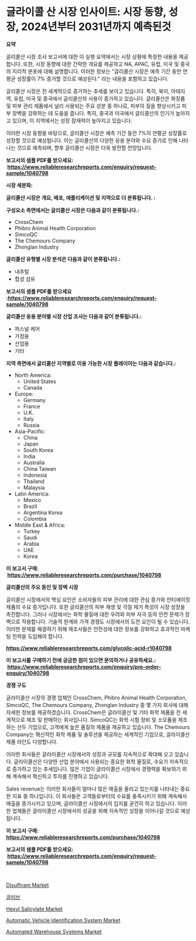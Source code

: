<p><h1>글라이콜 산 시장 인사이트: 시장 동향, 성장, 2024년부터 2031년까지 예측된것</h1></p><p><strong>요약</strong></p>
<p><p>글리콜산 시장 조사 보고서에 대한 이 실행 요약에서는 시장 상황에 특정한 내용을 제공합니다. 또한, 시장 동향에 대한 간략한 개요를 제공하고 NA, APAC, 유럽, 미국 및 중국의 지리적 분포에 대해 설명합니다. 이러한 정보는 "글리콜산 시장은 예측 기간 동안 연평균 성장률이 7% 증가할 것으로 예상된다." 라는 내용을 포함하고 있습니다.</p><p>글리콜산 시장은 전 세계적으로 증가하는 추세를 보이고 있습니다. 특히, 북미, 아태지역, 유럽, 미국 및 중국에서 글리콜산의 사용이 증가하고 있습니다. 글리콜산은 화장품 및 피부 관리 제품에서 널리 사용되는 주요 성분 중 하나로, 피부의 질을 향상시키고 피부 장벽을 강화하는 데 도움을 줍니다. 특히, 중국과 미국에서 글리콜산의 인기가 높아지고 있으며, 이 지역에서는 성장 잠재력이 높아지고 있습니다.</p><p>이러한 시장 동향을 바탕으로, 글리콜산 시장은 예측 기간 동안 7%의 연평균 성장률로 성장할 것으로 예상됩니다. 이는 글리콜산의 다양한 응용 분야와 수요 증가로 인해 나타나는 것으로 예측되며, 향후 글리콜산 시장은 더욱 발전할 전망입니다.</p></p>
<p><strong>보고서의 샘플 PDF를 받으세요: &nbsp;<a href="https://www.reliableresearchreports.com/enquiry/request-sample/1040798">https://www.reliableresearchreports.com/enquiry/request-sample/1040798</a></strong></p>
<p><strong>시장 세분화:</strong></p>
<p><strong> 글리콜산 시장은 개요, 배포, 애플리케이션 및 지역으로 더 분류됩니다. :</strong></p>
<p><strong>구성요소 측면에서는 글리콜산 시장은 다음과 같이 분류됩니다.:</strong></p>
<p><ul><li>CrossChem</li><li>Phibro Animal Health Corporation</li><li>SimcoQC</li><li>The Chemours Company</li><li>Zhonglan Industry</li></ul></p>
<p><strong> 글리콜산 유형별 시장 분석은 다음과 같이 분류됩니다.:</strong></p>
<p><ul><li>내추럴</li><li>합성 섬유</li></ul></p>
<p><strong>보고서의 샘플 PDF를 받으세요 :<a href="https://www.reliableresearchreports.com/enquiry/request-sample/1040798">https://www.reliableresearchreports.com/enquiry/request-sample/1040798</a></strong></p>
<p><strong> 글리콜산 응용 분야별 시장 산업 조사는 다음과 같이 분류됩니다.:</strong></p>
<p><ul><li>퍼스널 케어</li><li>가정용</li><li>산업용</li><li>기타</li></ul></p>
<p><strong>지역 측면에서 글리콜산 지역별로 이용 가능한 시장 플레이어는 다음과 같습니다.:</strong></p>
<p><ul>
    <li>
        North America:
        <ul>
            <li>United States</li>
            <li>Canada</li>
        </ul>
    </li>
    <li>
        Europe:
        <ul>
            <li>Germany</li>
            <li>France</li>
            <li>U.K.</li>
            <li>Italy</li>
            <li>Russia</li>
        </ul>
    </li>
    <li>
        Asia-Pacific:
        <ul>
            <li>China</li>
            <li>Japan</li>
            <li>South Korea</li>
            <li>India</li>
            <li>Australia</li>
            <li>China Taiwan</li>
            <li>Indonesia</li>
            <li>Thailand</li>
            <li>Malaysia</li>
        </ul>
    </li>
    <li>
        Latin America:
        <ul>
            <li>Mexico</li>
            <li>Brazil</li>
            <li>Argentina Korea</li>
            <li>Colombia</li>
        </ul>
    </li>
    <li>
        Middle East & Africa:
        <ul>
            <li>Turkey</li>
            <li>Saudi</li>
            <li>Arabia</li>
            <li>UAE</li>
            <li>Korea</li>
        </ul>
    </li>
    </ul></p>
<p><strong>이 보고서 구매: &nbsp;<a href="https://www.reliableresearchreports.com/purchase/1040798">https://www.reliableresearchreports.com/purchase/1040798</a></strong></p>
<p><strong>글리콜산의 주요 동인 및 장벽 시장</strong></p>
<p><p>글리콜산 시장에서의 핵심 요인은 소비자들의 피부 관리에 대한 관심 증가와 안티에이징 제품의 수요 증가입니다. 또한 글리콜산의 피부 재생 및 각질 제거 특성이 시장 성장을 촉진합니다. 그러나 시장에서는 화학 물질에 대한 우려와 피부 자극 등의 안전 문제가 장벽으로 작용합니다. 기술적 한계와 가격 경쟁도 시장에서의 도전 요인이 될 수 있습니다. 이러한 문제를 해결하기 위해 제조사들은 안전성에 대한 정보를 강화하고 효과적인 마케팅 전략을 도입해야 합니다.</p></p>
<p><strong><a href="https://www.reliableresearchreports.com/glycolic-acid-r1040798">https://www.reliableresearchreports.com/glycolic-acid-r1040798</a></strong></p>
<p><strong>이 보고서를 구매하기 전에 궁금한 점이 있으면 문의하거나 공유하세요.: &nbsp;<a href="https://www.reliableresearchreports.com/enquiry/pre-order-enquiry/1040798">https://www.reliableresearchreports.com/enquiry/pre-order-enquiry/1040798</a></strong></p>
<p><strong>경쟁 구도</strong></p>
<p><p>글라이콜산 시장의 경쟁 업체인 CrossChem, Phibro Animal Health Corporation, SimcoQC, The Chemours Company, Zhonglan Industry 중 몇 가지 회사에 대해 자세한 정보를 제공하겠습니다. CrossChem은 글라이콜산 및 기타 화학 제품을 전 세계적으로 제조 및 판매하는 회사입니다. SimcoQC는 화학 시험 장비 및 소모품을 제조하는 선두 기업으로, 고객에게 높은 품질의 제품을 제공하고 있습니다. The Chemours Company는 혁신적인 화학 제품 및 솔루션을 제공하는 세계적인 기업으로, 글라이콜산 제품 라인도 다양합니다.</p><p>이러한 회사들은 글라이콜산 시장에서의 성장과 규모를 지속적으로 확대해 오고 있습니다. 글라이콜산은 다양한 산업 분야에서 사용되는 중요한 화학 물질로, 수요가 지속적으로 증가하고 있는 추세입니다. 많은 기업이 글라이콜산 시장에서 경쟁력을 확보하기 위해 계속해서 혁신하고 투자를 진행하고 있습니다.</p><p>Sales revenue는 이러한 회사들이 얼마나 많은 매출을 올리고 있는지를 나타내는 중요한 지표 중 하나입니다. 이 회사들은 고객들로부터의 수요를 충족시키기 위해 계속해서 매출을 증가시키고 있으며, 글라이콜산 시장에서의 입지를 굳건히 하고 있습니다. 이러한 업체들은 글라이콜산 시장에서의 성공을 위해 지속적인 성장을 이어나갈 것으로 예상됩니다.</p></p>
<p><strong>이 보고서 구매: &nbsp; <a href="https://www.reliableresearchreports.com/purchase/1040798">https://www.reliableresearchreports.com/purchase/1040798</a></strong></p>
<p><strong>보고서의 샘플 PDF를 받으세요: &nbsp;<a href="https://www.reliableresearchreports.com/enquiry/request-sample/1040798">https://www.reliableresearchreports.com/enquiry/request-sample/1040798</a></strong><strong></strong></p>
<p>&nbsp;</p>
<p><p><a href="https://www.linkedin.com/pulse/disulfiram-market-size-growing-forecasted-period-from-2024-dolkc?trackingId=KMNnGW4bngoUczigM04dRA%3D%3D">Disulfiram Market</a></p><p><a href="https://github.com/JackieFauhey9089475/Market-Research-Report-List-1/blob/main/701108551394.md">글러브</a></p><p><a href="https://www.linkedin.com/pulse/hexyl-salicylate-market-provides-comprehensive-analysis-including-w9t1c?trackingId=cPGsQrtAPRwhM9JGO%2F8MWg%3D%3D">Hexyl Salicylate Market</a></p><p><a href="https://github.com/gdfhhhj/Market-Research-Report-List-4/blob/main/automatic-vehicle-identification-system-market.md">Automatic Vehicle Identification System Market</a></p><p><a href="https://github.com/julyju69/Market-Research-Report-List-3/blob/main/automated-warehouse-systems-market.md">Automated Warehouse Systems Market</a></p></p>